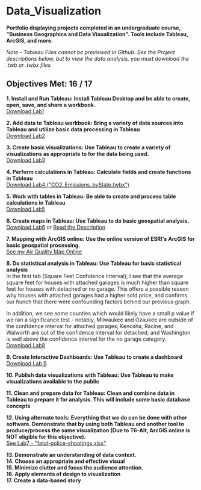 # Data_Visualization
**Portfolio displaying projects completed in an undergraduate course, "Business Geographics and Data Visualization". Tools include Tableau, ArcGIS, and more.**   
  
*Note - Tableau Files cannot be previewed in Github. See the Project descriptions below, but to view the data analysis, you must download the .twb or .twbx files* 

  
## Objectives Met:  16 / 17
**1. Install and Run Tableau: Install Tableau Desktop and be able to create, open, save, and share a workbook.**   
[Download Lab1](./Lab1.twbx)  

**2. Add data to Tableau workbook: Bring a variety of data sources into Tableau and utilize basic data processing in Tableau**    
[Download Lab2](./Lab2.twbx) 

**3. Create basic visualizations: Use Tableau to create a variety of visualizations as appropriate to for the data being used.**  
[Download Lab3](./Lab3.twbx) 

**4. Perform calculations in Tableau: Calculate fields and create functions in Tableau**    
[Download Lab4 ("CO2_Emissions_byState.twbx") ](./CO2_Emissions_byState.twbx)  

**5. Work with tables in Tableau: Be able to create and process table calculations in Tableau**     
[Download Lab5](./Lab5.twbx)  

**6. Create maps in Tableau: Use Tableau to do basic geospatial analysis.**    
[Download Lab6](./Lab6.twbx) or [Read the Description](./Lab6_Description.pdf)

**7. Mapping with ArcGIS online: Use the online version of ESRI's ArcGIS for basic geospatial processing.**   
[See my Air Quality Map Online](https://arcg.is/1rHu98)  

**8. Do statistical analysis in Tableau: Use Tableau for basic statistical analysis**   
In the first tab (Square Feet Confidence Interval), I see that the average square feet for houses with attached garages is much higher than square feet for houses with detached or no garage. This offers a possible reason why houses with attached garages had a higher sold price, and confirms our hunch that there were confounding factors behind our previous graph.

In addition, we see some counties which would likely have a small p value if we ran a significance test - notably, Milwaukee and Ozaukee are outside of the confidence interval for attached garages; Kenosha, Racine, and Walworth are out of the confidence interval for detached; and Washington is well above the confidence interval for the no garage category.   
[Download Lab8](./Lab8.twbx)  

**9. Create Interactive Dashboards: Use Tableau to create a dashboard**    
[Download Lab 9](./Lab9.twbx)    

**10. Publish data visualizations with Tableau: Use Tableau to make visualizations available to the public**     

**11. Clean and prepare data for Tableau: Clean and combine data in Tableau to prepare it for analysis. This will include some basic database concepts**   

**12. Using alternate tools: Everything that we do can be done with other software. Demonstrate that by using both Tableau and another tool to produce/process the same visualization (Due to T6-Alt, ArcGIS online is NOT eligible for this objective).**     
[See Lab7 - "fatal-police-shootings.xlsx"](./fatal-police-shootings.xlsx)  

**13. Demonstrate an understanding of data context.**     
**14. Choose an appropriate and effective visual**    
**15. Minimize clutter and focus the audience attention.**     
**16. Apply elements of design to visualization**    
**17. Create a data-based story**   
